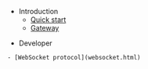 - Introduction
    - [Quick start](README.md)
    - [Gateway](gateway.md)
<!--    - [Drivers](drivers.md) -->
<!--    - [Clients](clients.md) -->
  
- Developer
<!--    - [Client libraries](clientlibs.md) -->
    - [WebSocket protocol](websocket.html)
<!--    - [Driver development](driverdev.md)-->